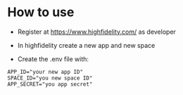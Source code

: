 # How to use

- Register at https://www.highfidelity.com/ as developer

- In highfidelity create a new app and new space

- Create the .env file with:
```
APP_ID="your new app ID"
SPACE_ID="you new space ID"
APP_SECRET="you app secret"
```